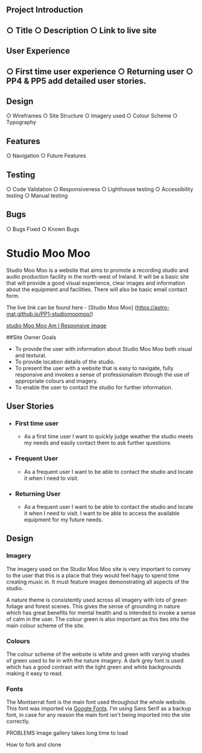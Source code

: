 <h2>Project Introduction<h2>
○ Title
○ Description
○ Link to live site
<h2>User Experience<h2>
○ First time user experience
○ Returning user
○ PP4 & PP5 add detailed user stories.
<h2>Design</h2>
○ Wireframes
○ Site Structure
○ Imagery used
○ Colour Scheme
○ Typography
<h2>Features</h2>
○ Navigation
○ Future Features
<h2>Testing</h2>
○ Code Validation
○ Responsiveness
○ Lighthouse testing
○ Accessibility testing
○ Manual testing
<h2>Bugs</h2>
○ Bugs Fixed
○ Known Bugs

# Studio Moo Moo

Studio Moo Moo is a website that aims to promote a recording studio and audio production facility in the north-west of Ireland. It will be a basic site that will provide a good visual experience, clear images and information about the equipment and facilities. There will also be basic email contact form.

The live link can be found here - [Studio Moo Moo] (https://astro-mat.github.io/PP1-studiomoomoo/)

[studio Moo Moo Am I Responsive image](docs/readme_images/am-i-responsive.png)

##Site Owner Goals

- To provide the user with information about Studio Moo Moo both visual and textural. 
- To provide location details of the studio.
- To present the user with a website that is easy to navigate, fully responsive and invokes a sense of professionalism through the use of appropriate colours and imagery. 
- To enable the user to contact the studio for further information.

## User Stories
- ### First time user
    - As a first time user I want to quickly judge weather the studio meets my needs and easily contact them to ask further questions

- ### Frequent User
    - As a frequent user I want to be able to contact the studio and locate it when I need to visit. 

- ### Returning User
    - As a frequent user I want to be able to contact the studio and locate it when I need to visit. I want to be able to access the available equipment for my future needs. 

## Design

### Imagery
The imagery used on the Studio Moo Moo site is very important to convey to the user that this is a place that they would feel hapy to spend time creating music in. It must feature images demonstrating all aspects of the studio.



A nature theme is consistently used across all imagery with lots of green foliage and forest scenes. This gives the sense of grounding in nature which has great benefits for mental health and is intended to invoke a sense of calm in the user. The colour green is also important as this ties into the main colour scheme of the site. 

### Colours
The colour scheme of the website is white and green with varying shades of green used to tie in with the nature imagery. A dark grey font is used which has a good contrast with the light green and white backgrounds making it easy to read. 

### Fonts
The Montserrat font is the main font used throughout the whole website. This font was imported via [Google Fonts](https://fonts.google.com/). I'm using Sans Serif as a backup font, in case for any reason the main font isn't being imported into the site correctly.







PROBLEMS
Image gallery takes long time to load


How to fork and clone